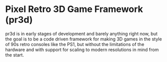 # Pixel Retro 3D Game Framework (pr3d)

pr3d is in early stages of development and barely anything right now, but the goal is to be a code driven framework for making 3D games in the style of 90s retro consoles like the PS1, but without the limitations of the hardware and with support for scaling to modern resolutions in mind from the start.
